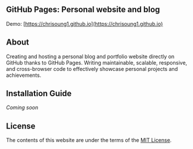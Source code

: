 ## GitHub Pages: Personal website and blog

Demo: [https://chrisoung1.github.io](https://chrisoung1.github.io)

## About

Creating and hosting a personal blog and portfolio website directly on GitHub thanks to GitHub Pages. Writing maintainable, scalable, responsive, and cross-browser code to effectively showcase personal projects and achievements.

## Installation Guide

*Coming soon*

## License

The contents of this website are under the terms of the [MIT License](https://github.com/chrisoung1/chrisoung1.github.io/blob/master/LICENSE).

